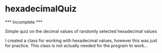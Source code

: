 # hexadecimalQuiz

*** Incomplete ***

Simple quiz on the decimal values of randomly selected hexadecimal values

I created a class for working with hexadecimal values, however this was just for practice. 
This class is not actually needed for the program to work...
